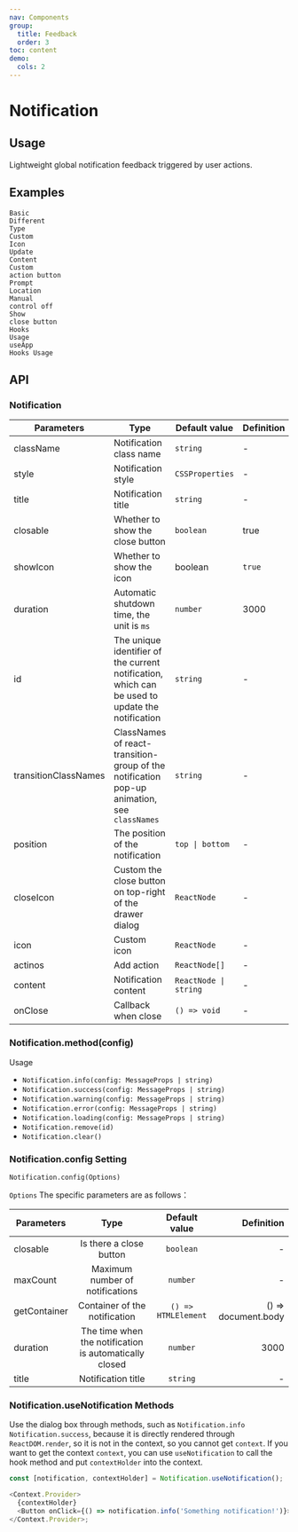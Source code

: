 ```yaml
---
nav: Components
group:
  title: Feedback
  order: 3
toc: content
demo:
  cols: 2
---
```


# Notification

## Usage

Lightweight global notification feedback triggered by user actions.

## Examples

<code src="../../packages/ui/examples/notification/basic.tsx">Basic</code>  
<code src="../../packages/ui/examples/notification/type.tsx" description="There are 4 different types of global prompts: info, success, warning, error.">Different Type</code>  
<code src="../../packages/ui/examples/notification/icon.tsx" description="Set `icon` to customize the icon.">Custom Icon</code>  
<code src="../../packages/ui/examples/notification/update.tsx" description="By specifying the id, you can update an existing notification prompt.">Update Content</code>  
<code src="../../packages/ui/examples/notification/actions.tsx" description="Action buttons can be added by specifying the `actions` field.">Custom action button</code>  
<code src="../../packages/ui/examples/notification/position.tsx" description="Modify the notification prompt position through `position`. The prompt has 2 different pop-up positions, top and bottom.">Prompt Location</code>  
<code src="../../packages/ui/examples/notification/close.tsx" description="`Notification.xxx()` will return a function that can be called to manually close the notification.">Manual control off</code>  
<code src="../../packages/ui/examples/notification/closable.tsx" description="Set `closable` to display the close button and support custom close buttons.">Show close button</code>  
<code src="../../packages/ui/examples/notification/hooks.tsx" description="Manually implant the contextHolder mount, and the context context cannot be consumed.">Hooks Usage</code>  
<code src="../../packages/ui/examples/notification/app.tsx" description="It is recommended to use the [App package](/ui/app) component to provide static methods that can consume Notification.xxx of React context, which can simplify the problem that methods such as useMessage need to be manually implanted into contextHolder.">useApp Hooks Usage</code>

## API

### Notification

| **Parameters** | **Type** | **Default value** | **Definition** |
| --- | --- | --- | --- |
| className | Notification class name | `string` | - |
| style | Notification style | `CSSProperties` | - |
| title | Notification title | `string` | - |
| closable | Whether to show the close button | `boolean` | true |
| showIcon | Whether to show the icon | boolean | `true` |
| duration | Automatic shutdown time, the unit is `ms` | `number` | 3000 |
| id | The unique identifier of the current notification, which can be used to update the notification | `string` | - |
| transitionClassNames | ClassNames of react-transition-group of the notification pop-up animation, see `classNames` | `string` | - |
| position | The position of the notification | `top \| bottom` | - |
| closeIcon | Custom the close button on top-right of the drawer dialog | `ReactNode` | - |
| icon | Custom icon | `ReactNode` | - |
| actinos | Add action | `ReactNode[]` | - |
| content | Notification content | `ReactNode \| string` | - |
| onClose | Callback when close | `() => void` | - |

### Notification.method(config)

Usage

- `Notification.info(config: MessageProps | string)`
- `Notification.success(config: MessageProps | string)`
- `Notification.warning(config: MessageProps | string)`
- `Notification.error(config: MessageProps | string)`
- `Notification.loading(config: MessageProps | string)`
- `Notification.remove(id)`
- `Notification.clear()`

### Notification.config Setting

`Notification.config(Options)`

`Options` The specific parameters are as follows：

| **Parameters** |                        **Type**                        |  **Default value**  |      **Definition** |
| -------------- | :----------------------------------------------------: | :-----------------: | ------------------: |
| closable       |                Is there a close button                 |      `boolean`      |                   - |
| maxCount       |            Maximum number of notifications             |      `number`       |                   - |
| getContainer   |             Container of the notification              | `() => HTMLElement` | () => document.body |
| duration       | The time when the notification is automatically closed |      `number`       |                3000 |
| title          |                   Notification title                   |      `string`       |                   - |

### Notification.useNotification Methods

Use the dialog box through methods, such as `Notification.info` `Notification.success`, because it is directly rendered through `ReactDOM.render`, so it is not in the context, so you cannot get `context`. If you want to get the context `context`, you can use `useNotification` to call the hook method and put `contextHolder` into the context.

```js
const [notification, contextHolder] = Notification.useNotification();

<Context.Provider>
  {contextHolder}
  <Button onClick={() => notification.info('Something notification!')}>Open</Button>
</Context.Provider>;
```
